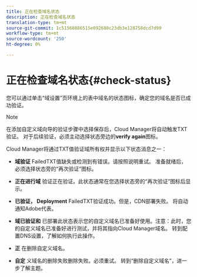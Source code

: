```yaml
---
title: 正在检查域名状态
description: 正在检查域名状态
translation-type: tm+mt
source-git-commit: 1c51560886515e092680c23db3e128758dcd7d99
workflow-type: tm+mt
source-wordcount: '250'
ht-degree: 0%

---
```



# 正在检查域名状态{#check-status}

您可以通过单击“域设置”页环境上的表中域名的状态图标，确定您的域名是否已成功验证。

>[!NOTE]
>在添加自定义域向导的验证步骤中选择保存后，Cloud Manager将自动触发TXT验证。 对于后续验证，必须主动选择状态旁边的&#x200B;**verify again**&#x200B;图标。

Cloud Manager将通过TXT值验证域所有权并显示以下状态消息之一：

* **域验证**
FailedTXT值缺失或检测到有错误。请按照说明重试。 准备就绪后，必须选择状态旁的“再次验证”图标。

* **正在进行域**
验证正在验证。此状态通常在您选择状态旁的“再次验证”图标后显示。

* **已验证， Deployment**
FailedTXT验证成功。但是，CDN部署失败。 将自动通知Adobe代表。

* **域已验证和**
已部署此状态表示您的自定义域名已准备好使用。注意：此时，您的自定义域名已准备好进行测试，并将其指向Cloud Manager域名。 转到配置DNS设置，了解如何执行此操作。

* **正**
在删除自定义域名。

* **自定**
义域名的删除失败删除失败。必须重试。 转到“删除自定义域名”，进一步了解主题。

